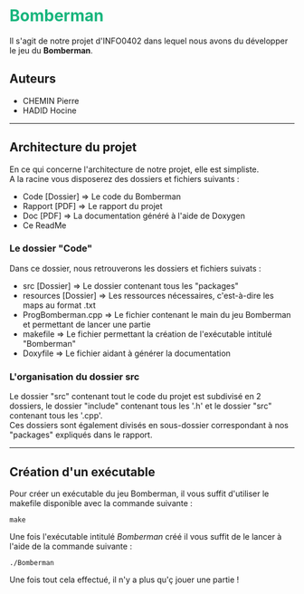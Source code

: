 # <span style="color: #17b57d">**Bomberman**</span>

Il s'agit de notre projet d'INFO0402 dans lequel nous avons du développer le jeu du **Bomberman**.

## **Auteurs**

- CHEMIN Pierre
- HADID Hocine

----

## **Architecture du projet**

En ce qui concerne l'architecture de notre projet, elle est simpliste.  
A la racine vous disposerez des dossiers et fichiers suivants :

- Code [Dossier] => Le code du Bomberman
- Rapport [PDF] => Le rapport du projet
- Doc [PDF] => La documentation généré à l'aide de Doxygen
- Ce ReadMe

### **Le dossier "Code"** ###

Dans ce dossier, nous retrouverons les dossiers et fichiers suivats :

- src [Dossier] => Le dossier contenant tous les "packages"
- resources [Dossier] => Les ressources nécessaires, c'est-à-dire les maps au format .txt
- ProgBomberman.cpp => Le fichier contenant le main du jeu Bomberman et permettant de lancer une partie
- makefile => Le fichier permettant la création de l'exécutable intitulé "Bomberman"
- Doxyfile => Le fichier aidant à générer la documentation

### **L'organisation du dossier src** ###

Le dossier "src" contenant tout le code du projet est subdivisé en 2 dossiers, le dossier "include" contenant tous les '.h' et le dossier "src" contenant tous les '.cpp'.  
Ces dossiers sont également divisés en sous-dossier correspondant à nos "packages" expliqués dans le rapport.

---

## **Création d'un exécutable**

Pour créer un exécutable du jeu Bomberman, il vous suffit d'utiliser le makefile disponible avec la commande suivante :

```make```

Une fois l'exécutable intitulé *Bomberman* créé il vous suffit de le lancer à l'aide de la commande suivante :

```./Bomberman```

Une fois tout cela effectué, il n'y a plus qu'ç jouer une partie !